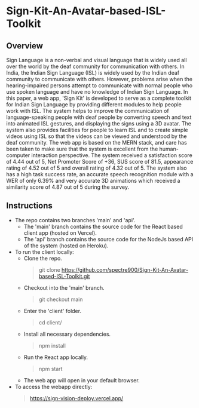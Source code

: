 # Sign-Kit-An-Avatar-based-ISL-Toolkit

## Overview

Sign Language is a non-verbal and visual language that is widely used all over the world by the deaf community for communication with others. In India, the Indian Sign Language (ISL) is widely used by the Indian deaf community to communicate with others. However, problems arise when the hearing-impaired persons attempt to communicate with normal people who use spoken language and have no knowledge of Indian Sign Language. In this paper, a web app, 'Sign Kit' is developed to serve as a complete toolkit for Indian Sign Language by providing different modules to help people work with ISL. The system helps to improve the communication of language-speaking people with deaf people by converting speech and text into animated ISL gestures, and displaying the signs using a 3D avatar. The system also provides facilities for people to learn ISL and to create simple videos using ISL so that the videos can be viewed and understood by the deaf community. The web app is based on the MERN stack, and care has been taken to make sure that the system is excellent from the human-computer interaction perspective. The system received a satisfaction score of 4.44 out of 5, Net Promoter Score of +36, SUS score of 81.5, appearance rating of 4.52 out of 5 and overall rating of 4.32 out of 5. The system also has a high task success rate, an accurate speech recognition module with a WER of only 6.39\% and very accurate 3D animations which received a similarity score of 4.87 out of 5 during the survey.

## Instructions

- The repo contains two branches 'main' and 'api'.
  - The 'main' branch contains the source code for the React based client app (hosted on Vercel).
  - The 'api' branch contains the source code for the NodeJs based API of the system (hosted on Heroku).
- To run the client locally:
  - Clone the repo.
    > git clone https://github.com/spectre900/Sign-Kit-An-Avatar-based-ISL-Toolkit.git
  - Checkout into the 'main' branch.
    > git checkout main
  - Enter the 'client' folder.
    > cd client/
  - Install all necessary dependencies.
    > npm install
  - Run the React app locally.
    > npm start
  - The web app will open in your default browser.
- To access the webapp directly:
  > https://sign-vision-deploy.vercel.app/
